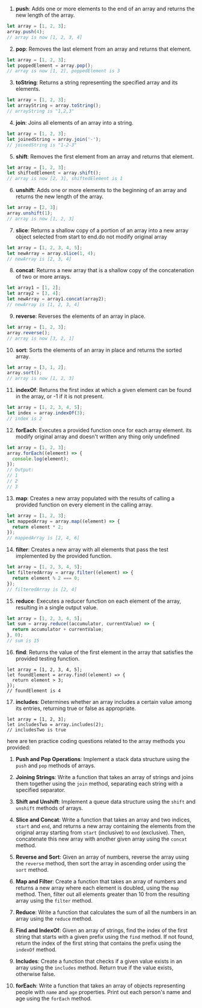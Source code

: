 
1. **push**: Adds one or more elements to the end of an array and returns the new length of the array.
```javascript
let array = [1, 2, 3];
array.push(4);
// array is now [1, 2, 3, 4]
```

2. **pop**: Removes the last element from an array and returns that element.
```javascript
let array = [1, 2, 3];
let poppedElement = array.pop();
// array is now [1, 2], poppedElement is 3
```

3. **toString**: Returns a string representing the specified array and its elements. 
```javascript
let array = [1, 2, 3];
let arrayString = array.toString();
// arrayString is "1,2,3"
```

4. **join**: Joins all elements of an array into a string.
```javascript
let array = [1, 2, 3];
let joinedString = array.join('-');
// joinedString is "1-2-3"
```

5. **shift**: Removes the first element from an array and returns that element.
```javascript
let array = [1, 2, 3];
let shiftedElement = array.shift();
// array is now [2, 3], shiftedElement is 1
```

6. **unshift**: Adds one or more elements to the beginning of an array and returns the new length of the array.
```javascript
let array = [2, 3];
array.unshift(1);
// array is now [1, 2, 3]
```

7. **slice**: Returns a shallow copy of a portion of an array into a new array object selected from start to end.do not modify original array
```javascript
let array = [1, 2, 3, 4, 5];
let newArray = array.slice(1, 4);
// newArray is [2, 3, 4]
```

8. **concat**: Returns a new array that is a shallow copy of the concatenation of two or more arrays.
```javascript
let array1 = [1, 2];
let array2 = [3, 4];
let newArray = array1.concat(array2);
// newArray is [1, 2, 3, 4]
```

9. **reverse**: Reverses the elements of an array in place.
```javascript
let array = [1, 2, 3];
array.reverse();
// array is now [3, 2, 1]
```

10. **sort**: Sorts the elements of an array in place and returns the sorted array.
```javascript
let array = [3, 1, 2];
array.sort();
// array is now [1, 2, 3]
```

11. **indexOf**: Returns the first index at which a given element can be found in the array, or -1 if it is not present.
```javascript
let array = [1, 2, 3, 4, 5];
let index = array.indexOf(3);
// index is 2
```

12. **forEach**: Executes a provided function once for each array element. its modify original array and doesn't written any thing only undefined
```javascript
let array = [1, 2, 3];
array.forEach((element) => {
  console.log(element);
});
// Output:
// 1
// 2
// 3
```

13. **map**: Creates a new array populated with the results of calling a provided function on every element in the calling array.
```javascript
let array = [1, 2, 3];
let mappedArray = array.map((element) => {
  return element * 2;
});
// mappedArray is [2, 4, 6]
```

14. **filter**: Creates a new array with all elements that pass the test implemented by the provided function.
```javascript
let array = [1, 2, 3, 4, 5];
let filteredArray = array.filter((element) => {
  return element % 2 === 0;
});
// filteredArray is [2, 4]
```

15. **reduce**: Executes a reducer function on each element of the array, resulting in a single output value.
```javascript
let array = [1, 2, 3, 4, 5];
let sum = array.reduce((accumulator, currentValue) => {
  return accumulator + currentValue;
}, 0);
// sum is 15
```

16. **find**: Returns the value of the first element in the array that satisfies the provided testing function.
```
let array = [1, 2, 3, 4, 5];
let foundElement = array.find((element) => {
  return element > 3;
});
// foundElement is 4
```

17. **includes**: Determines whether an array includes a certain value among its entries, returning true or false as appropriate.
```
let array = [1, 2, 3];
let includesTwo = array.includes(2);
// includesTwo is true
```
here are ten practice coding questions related to the array methods you provided:

1. **Push and Pop Operations**: Implement a stack data structure using the `push` and `pop` methods of arrays.

2. **Joining Strings**: Write a function that takes an array of strings and joins them together using the `join` method, separating each string with a specified separator.

3. **Shift and Unshift**: Implement a queue data structure using the `shift` and `unshift` methods of arrays.

4. **Slice and Concat**: Write a function that takes an array and two indices, `start` and `end`, and returns a new array containing the elements from the original array starting from `start` (inclusive) to `end` (exclusive). Then, concatenate this new array with another given array using the `concat` method.

5. **Reverse and Sort**: Given an array of numbers, reverse the array using the `reverse` method, then sort the array in ascending order using the `sort` method.

6. **Map and Filter**: Create a function that takes an array of numbers and returns a new array where each element is doubled, using the `map` method. Then, filter out all elements greater than 10 from the resulting array using the `filter` method.

7. **Reduce**: Write a function that calculates the sum of all the numbers in an array using the `reduce` method.

8. **Find and IndexOf**: Given an array of strings, find the index of the first string that starts with a given prefix using the `find` method. If not found, return the index of the first string that contains the prefix using the `indexOf` method.

9. **Includes**: Create a function that checks if a given value exists in an array using the `includes` method. Return true if the value exists, otherwise false.

10. **forEach**: Write a function that takes an array of objects representing people with `name` and `age` properties. Print out each person's name and age using the `forEach` method.






